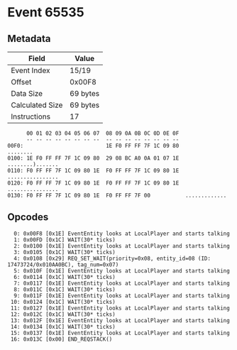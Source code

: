 # Event 65535

## Metadata

| Field           | Value    |
|-----------------|----------|
| Event Index     | 15/19    |
| Offset          | 0x00F8   |
| Data Size       | 69 bytes |
| Calculated Size | 69 bytes |
| Instructions    | 17       |

```
      00 01 02 03 04 05 06 07  08 09 0A 0B 0C 0D 0E 0F
      -- -- -- -- -- -- -- --  -- -- -- -- -- -- -- --
00F0:                          1E F0 FF FF 7F 1C 09 80          ........
0100: 1E F0 FF FF 7F 1C 09 80  29 08 BC A0 0A 01 07 1E  ........).......
0110: F0 FF FF 7F 1C 09 80 1E  F0 FF FF 7F 1C 09 80 1E  ................
0120: F0 FF FF 7F 1C 09 80 1E  F0 FF FF 7F 1C 09 80 1E  ................
0130: F0 FF FF 7F 1C 09 80 1E  F0 FF FF 7F 00           .............   
```

## Opcodes

```
  0: 0x00F8 [0x1E] EventEntity looks at LocalPlayer and starts talking
  1: 0x00FD [0x1C] WAIT(30* ticks)
  2: 0x0100 [0x1E] EventEntity looks at LocalPlayer and starts talking
  3: 0x0105 [0x1C] WAIT(30* ticks)
  4: 0x0108 [0x29] REQ_SET_WAIT(priority=0x08, entity_id=08 (ID: 17473724/0x010AA0BC), tag_num=0x07)
  5: 0x010F [0x1E] EventEntity looks at LocalPlayer and starts talking
  6: 0x0114 [0x1C] WAIT(30* ticks)
  7: 0x0117 [0x1E] EventEntity looks at LocalPlayer and starts talking
  8: 0x011C [0x1C] WAIT(30* ticks)
  9: 0x011F [0x1E] EventEntity looks at LocalPlayer and starts talking
 10: 0x0124 [0x1C] WAIT(30* ticks)
 11: 0x0127 [0x1E] EventEntity looks at LocalPlayer and starts talking
 12: 0x012C [0x1C] WAIT(30* ticks)
 13: 0x012F [0x1E] EventEntity looks at LocalPlayer and starts talking
 14: 0x0134 [0x1C] WAIT(30* ticks)
 15: 0x0137 [0x1E] EventEntity looks at LocalPlayer and starts talking
 16: 0x013C [0x00] END_REQSTACK()
```
